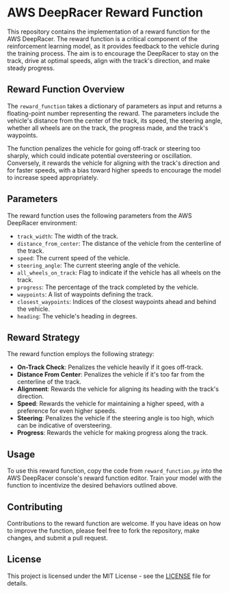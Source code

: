 # AWS DeepRacer Reward Function

This repository contains the implementation of a reward function for the AWS DeepRacer. The reward function is a critical component of the reinforcement learning model, as it provides feedback to the vehicle during the training process. The aim is to encourage the DeepRacer to stay on the track, drive at optimal speeds, align with the track's direction, and make steady progress.

## Reward Function Overview

The `reward_function` takes a dictionary of parameters as input and returns a floating-point number representing the reward. The parameters include the vehicle's distance from the center of the track, its speed, the steering angle, whether all wheels are on the track, the progress made, and the track's waypoints.

The function penalizes the vehicle for going off-track or steering too sharply, which could indicate potential oversteering or oscillation. Conversely, it rewards the vehicle for aligning with the track's direction and for faster speeds, with a bias toward higher speeds to encourage the model to increase speed appropriately.

## Parameters

The reward function uses the following parameters from the AWS DeepRacer environment:

- `track_width`: The width of the track.
- `distance_from_center`: The distance of the vehicle from the centerline of the track.
- `speed`: The current speed of the vehicle.
- `steering_angle`: The current steering angle of the vehicle.
- `all_wheels_on_track`: Flag to indicate if the vehicle has all wheels on the track.
- `progress`: The percentage of the track completed by the vehicle.
- `waypoints`: A list of waypoints defining the track.
- `closest_waypoints`: Indices of the closest waypoints ahead and behind the vehicle.
- `heading`: The vehicle's heading in degrees.

## Reward Strategy

The reward function employs the following strategy:

- **On-Track Check**: Penalizes the vehicle heavily if it goes off-track.
- **Distance From Center**: Penalizes the vehicle if it's too far from the centerline of the track.
- **Alignment**: Rewards the vehicle for aligning its heading with the track's direction.
- **Speed**: Rewards the vehicle for maintaining a higher speed, with a preference for even higher speeds.
- **Steering**: Penalizes the vehicle if the steering angle is too high, which can be indicative of oversteering.
- **Progress**: Rewards the vehicle for making progress along the track.

## Usage

To use this reward function, copy the code from `reward_function.py` into the AWS DeepRacer console's reward function editor. Train your model with the function to incentivize the desired behaviors outlined above.

## Contributing

Contributions to the reward function are welcome. If you have ideas on how to improve the function, please feel free to fork the repository, make changes, and submit a pull request.

## License

This project is licensed under the MIT License - see the [LICENSE](LICENSE) file for details.
